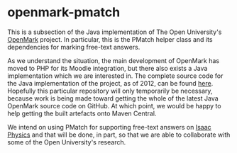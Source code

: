 # openmark-pmatch
This is a subsection of the Java implementation of The Open University's [OpenMark](http://www.open.ac.uk/openmarkexamples/) project.
In particular, this is the PMatch helper class and its dependencies for marking free-text answers.

As we understand the situation, the main development of OpenMark has moved to PHP for its Moodle integration, but there also exists a Java implementation which we are interested in. The complete source code for the Java implementation of the project, as of 2012, can be found [here](https://github.com/gmfawcett/openmark-mvn).
Hopefully this particular repository will only temporarily be necessary, because work is being made toward getting the whole of the latest Java OpenMark source code on GitHub. At which point, we would be happy to help getting the built artefacts onto Maven Central.

We intend on using PMatch for supporting free-text answers on [Isaac Physics](https://isaacphysics.org/) and that will be done, in part, so that we are able to collaborate with some of the Open University's research.